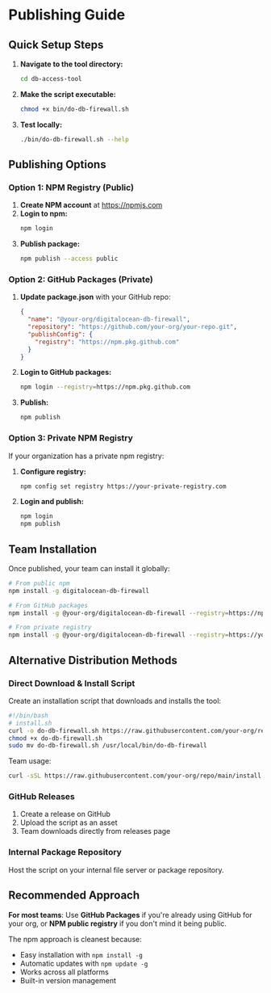# Publishing Guide

## Quick Setup Steps

1. **Navigate to the tool directory:**
   ```bash
   cd db-access-tool
   ```

2. **Make the script executable:**
   ```bash
   chmod +x bin/do-db-firewall.sh
   ```

3. **Test locally:**
   ```bash
   ./bin/do-db-firewall.sh --help
   ```

## Publishing Options

### Option 1: NPM Registry (Public)

1. **Create NPM account** at https://npmjs.com
2. **Login to npm:**
   ```bash
   npm login
   ```
3. **Publish package:**
   ```bash
   npm publish --access public
   ```

### Option 2: GitHub Packages (Private)

1. **Update package.json** with your GitHub repo:
   ```json
   {
     "name": "@your-org/digitalocean-db-firewall",
     "repository": "https://github.com/your-org/your-repo.git",
     "publishConfig": {
       "registry": "https://npm.pkg.github.com"
     }
   }
   ```

2. **Login to GitHub packages:**
   ```bash
   npm login --registry=https://npm.pkg.github.com
   ```

3. **Publish:**
   ```bash
   npm publish
   ```

### Option 3: Private NPM Registry

If your organization has a private npm registry:

1. **Configure registry:**
   ```bash
   npm config set registry https://your-private-registry.com
   ```

2. **Login and publish:**
   ```bash
   npm login
   npm publish
   ```

## Team Installation

Once published, your team can install it globally:

```bash
# From public npm
npm install -g digitalocean-db-firewall

# From GitHub packages
npm install -g @your-org/digitalocean-db-firewall --registry=https://npm.pkg.github.com

# From private registry
npm install -g @your-org/digitalocean-db-firewall --registry=https://your-private-registry.com
```

## Alternative Distribution Methods

### Direct Download & Install Script

Create an installation script that downloads and installs the tool:

```bash
#!/bin/bash
# install.sh
curl -o do-db-firewall.sh https://raw.githubusercontent.com/your-org/repo/main/bin/do-db-firewall.sh
chmod +x do-db-firewall.sh
sudo mv do-db-firewall.sh /usr/local/bin/do-db-firewall
```

Team usage:
```bash
curl -sSL https://raw.githubusercontent.com/your-org/repo/main/install.sh | bash
```

### GitHub Releases

1. Create a release on GitHub
2. Upload the script as an asset
3. Team downloads directly from releases page

### Internal Package Repository

Host the script on your internal file server or package repository.

## Recommended Approach

**For most teams**: Use **GitHub Packages** if you're already using GitHub for your org, or **NPM public registry** if you don't mind it being public.

The npm approach is cleanest because:
- Easy installation with `npm install -g`
- Automatic updates with `npm update -g`
- Works across all platforms
- Built-in version management